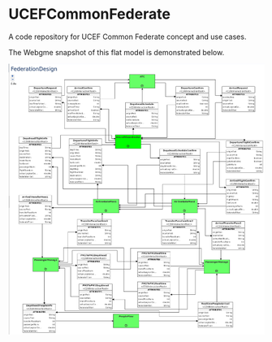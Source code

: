 # UCEFCommonFederate
A code repository for UCEF Common Federate concept and use cases.

The Webgme snapshot of this flat model is demonstrated below.

![alt text](https://github.com/wguo1122/UCEFCommonFederate/blob/master/flat-2.PNG?raw=true)
